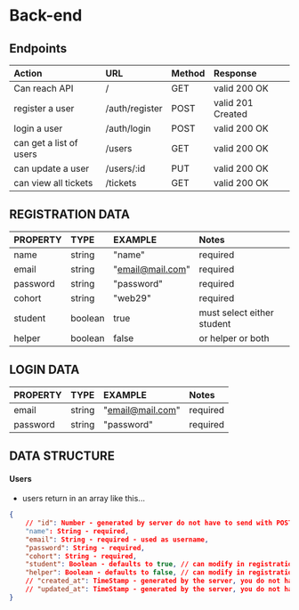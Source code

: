 # Back-end

## Endpoints

| Action                  | URL               | Method | Response           |
| :---------------------- | :---------------- | :----- | :----------------- |
| Can reach API           | /                 | GET    |  valid 200 OK      |
| register a user         | /auth/register    | POST   |  valid 201 Created |
| login a user            | /auth/login       | POST   |  valid 200 OK      |
| can get a list of users | /users            | GET    |  valid 200 OK      |
| can update a user       | /users/:id        | PUT    |  valid 200 OK      |
| can view all tickets    | /tickets          | GET    |  valid 200 OK      |



## REGISTRATION DATA

| PROPERTY               | TYPE              | EXAMPLE          | Notes                     |
| :-------------------   | :---------------- | :--------------  | :------------------------ |
| name                   |  string           | "name"           | required                  |
| email                  |  string           | "email@mail.com" | required                  |
| password               |  string           | "password"       | required                  |
| cohort                 |  string           | "web29"          | required                  |
| student                |  boolean          | true             | must select either student|
| helper                 |  boolean          | false            | or helper or both         |

## LOGIN DATA

| PROPERTY               | TYPE              | EXAMPLE          | Notes                     |
| :-------------------   | :---------------- | :--------------  | :------------------------ |
| email                  |  string           | "email@mail.com" | required                  |
| password               |  string           | "password"       | required                  |

## DATA STRUCTURE

#### Users
- users return in an array like this...

```json
{
    // "id": Number - generated by server do not have to send with POST request
    "name": String - required,
    "email": String - required - used as username,
    "password": String - required,
    "cohort": String - required,
    "student": Boolean - defaults to true, // can modify in registration
    "helper": Boolean - defaults to false, // can modify in registration
    // "created_at": TimeStamp - generated by the server, you do not have to send with POST request
    // "updated_at": TimeStamp - generated by the server, you do not have to send with POST request 
}
```